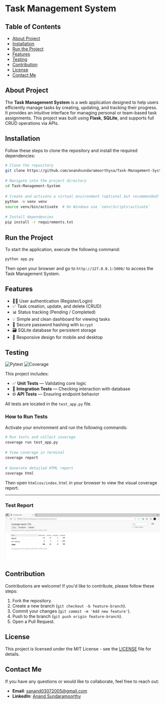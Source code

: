 # Task Management System

## Table of Contents
- [About Project](#about-project)
- [Installation](#installation)
- [Run the Project](#run-the-project)
- [Features](#features)
- [Testing](#testing)
- [Contribution](#contribution)
- [License](#license)
- [Contact Me](#contact-me)

## About Project
The **Task Management System** is a web application designed to help users efficiently manage tasks by creating, updating, and tracking their progress. It provides an intuitive interface for managing personal or team-based task assignments. This project was built using **Flask**, **SQLite**, and supports full CRUD operations via APIs.

## Installation
Follow these steps to clone the repository and install the required dependencies:

```bash
# Clone the repository
git clone https://github.com/anandsundaramoorthysa/Task-Management-System.git

# Navigate into the project directory
cd Task-Management-System

# Create and activate a virtual environment (optional but recommended)
python -m venv venv
source venv/bin/activate  # On Windows use `venv\Scripts\activate`

# Install dependencies
pip install -r requirements.txt
````

## Run the Project

To start the application, execute the following command:

```bash
python app.py
```

Then open your browser and go to `http://127.0.0.1:5000/` to access the Task Management System.

## Features

* 🧑‍💼 User authentication (Register/Login)
* ✅ Task creation, update, and delete (CRUD)
* 📊 Status tracking (Pending / Completed)
* 💡 Simple and clean dashboard for viewing tasks
* 🔐 Secure password hashing with `bcrypt`
* 🗃️ SQLite database for persistent storage
* 📱 Responsive design for mobile and desktop

## Testing

![Pytest](https://img.shields.io/badge/Tested%20With-Pytest-blue?logo=pytest)
![Coverage](https://img.shields.io/badge/Test%20Coverage-70%25%2B-brightgreen)

This project includes:

* ✅ **Unit Tests** — Validating core logic
* 🔁 **Integration Tests** — Checking interaction with database
* 🌐 **API Tests** — Ensuring endpoint behavior

All tests are located in the `test_app.py` file.

### How to Run Tests

Activate your environment and run the following commands:

```bash
# Run tests and collect coverage
coverage run test_app.py

# View coverage in terminal
coverage report

# Generate detailed HTML report
coverage html
```

Then open `htmlcov/index.html` in your browser to view the visual coverage report.

---

### Test Report

![Test Coverage Report](Test_Report.png)

## Contribution

Contributions are welcome! If you'd like to contribute, please follow these steps:

1. Fork the repository.
2. Create a new branch (`git checkout -b feature-branch`).
3. Commit your changes (`git commit -m 'Add new feature'`).
4. Push to the branch (`git push origin feature-branch`).
5. Open a Pull Request.

## License

This project is licensed under the MIT License - see the [LICENSE](LICENSE) file for details.

## Contact Me

If you have any questions or would like to collaborate, feel free to reach out:

* **Email**: [sanand03072005@gmail.com](mailto:sanand03072005@gmail.com?subject=Inquiry%20About%20Task%20Management%20System%20Project&body=Hi%20Anand,%0A%0AI'm%20interested%20in%20learning%20more%20about%20the%20Task%20Management%20System%20you%20developed.%20I%20have%20some%20questions%20about%20how%20it%20manages%20tasks%2C%20authentication%2C%20and%20collaboration%20features.%20Additionally%2C%20I%20would%20like%20to%20discuss%20potential%20collaborations.%0A%0AThank%20you!%0A%0ABest%20regards,%0A[Your%20Name])
* **LinkedIn**: [Anand Sundaramoorthy](https://www.linkedin.com/in/anandsundaramoorthysa/)

